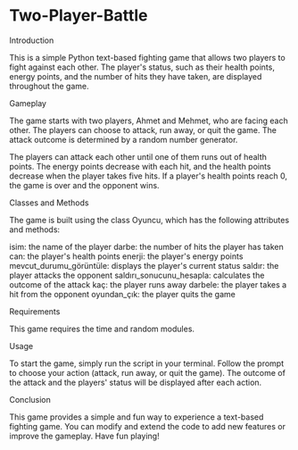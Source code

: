 # Two-Player-Battle
Introduction

This is a simple Python text-based fighting game that allows two players to fight against each other.
The player's status, such as their health points, energy points, and the number of hits they have taken, are displayed throughout the game.

Gameplay

The game starts with two players, Ahmet and Mehmet, who are facing each other. The players can choose to attack, run away, or quit the game. The attack outcome is determined by a random number generator.

The players can attack each other until one of them runs out of health points. The energy points decrease with each hit, and the health points decrease when the player takes five hits. If a player's health points reach 0, the game is over and the opponent wins.

Classes and Methods

The game is built using the class Oyuncu, which has the following attributes and methods:

isim: the name of the player
darbe: the number of hits the player has taken
can: the player's health points
enerji: the player's energy points
mevcut_durumu_görüntüle: displays the player's current status
saldır: the player attacks the opponent
saldırı_sonucunu_hesapla: calculates the outcome of the attack
kaç: the player runs away
darbele: the player takes a hit from the opponent
oyundan_çık: the player quits the game

Requirements

This game requires the time and random modules.

Usage

To start the game, simply run the script in your terminal. Follow the prompt to choose your action (attack, run away, or quit the game). The outcome of the attack and the players' status will be displayed after each action.

Conclusion

This game provides a simple and fun way to experience a text-based fighting game. You can modify and extend the code to add new features or improve the gameplay. Have fun playing!
